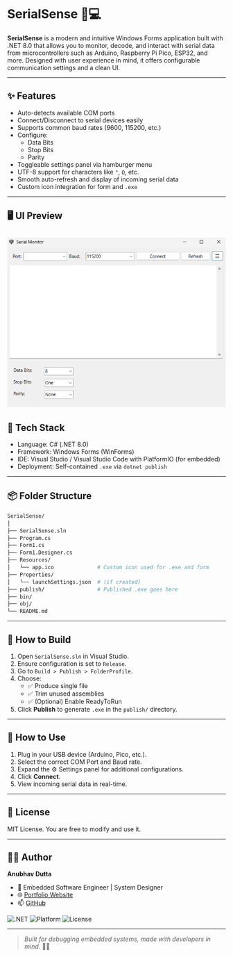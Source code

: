 ﻿# SerialSense 🔌💻

**SerialSense** is a modern and intuitive Windows Forms application built with .NET 8.0 that allows you to monitor, decode, and interact with serial data from microcontrollers such as Arduino, Raspberry Pi Pico, ESP32, and more. Designed with user experience in mind, it offers configurable communication settings and a clean UI.

---

## ✨ Features

- Auto-detects available COM ports
- Connect/Disconnect to serial devices easily
- Supports common baud rates (9600, 115200, etc.)
- Configure:
  - Data Bits
  - Stop Bits
  - Parity
- Toggleable settings panel via hamburger menu
- UTF-8 support for characters like `°`, `Ω`, etc.
- Smooth auto-refresh and display of incoming serial data
- Custom icon integration for form and `.exe`

---

## 🖥️ UI Preview

<!-- > Add screenshots here of the app running, especially showing the serial output and settings panel. -->
![UI2](./Resources/ss2.png)
---

## 🔧 Tech Stack

- Language: C# (.NET 8.0)
- Framework: Windows Forms (WinForms)
- IDE: Visual Studio / Visual Studio Code with PlatformIO (for embedded)
- Deployment: Self-contained `.exe` via `dotnet publish`

---

## 📦 Folder Structure

```bash
SerialSense/
│
├── SerialSense.sln
├── Program.cs
├── Form1.cs
├── Form1.Designer.cs
├── Resources/
│   └── app.ico              # Custom icon used for .exe and form
├── Properties/
│   └── launchSettings.json  # (if created)
├── publish/                 # Published .exe goes here
├── bin/
├── obj/
└── README.md
```

---

## 🚀 How to Build

1. Open `SerialSense.sln` in Visual Studio.
2. Ensure configuration is set to `Release`.
3. Go to `Build > Publish > FolderProfile`.
4. Choose:
   - ✅ Produce single file
   - ✅ Trim unused assemblies
   - ✅ (Optional) Enable ReadyToRun
5. Click **Publish** to generate `.exe` in the `publish/` directory.

---

## 🔄 How to Use

1. Plug in your USB device (Arduino, Pico, etc.).
2. Select the correct COM Port and Baud rate.
3. Expand the ⚙️ Settings panel for additional configurations.
4. Click **Connect**.
5. View incoming serial data in real-time.

---

## 📃 License

MIT License. You are free to modify and use it.

---

## 👨‍💻 Author

**Anubhav Dutta**

- 💼 Embedded Software Engineer | System Designer
- 🌐 [Portfolio Website](https://luke-anubis.vercel.app)
- 📫 [GitHub](https://github.com/anubhav666)

![.NET](https://img.shields.io/badge/.NET-8.0-blueviolet)
![Platform](https://img.shields.io/badge/Pico-RP2040-orange)
![License](https://img.shields.io/github/license/anubhav666/PicoFreeRTOS-Dashboard)

---

> _Built for debugging embedded systems, made with developers in mind._ 🔧🧠

